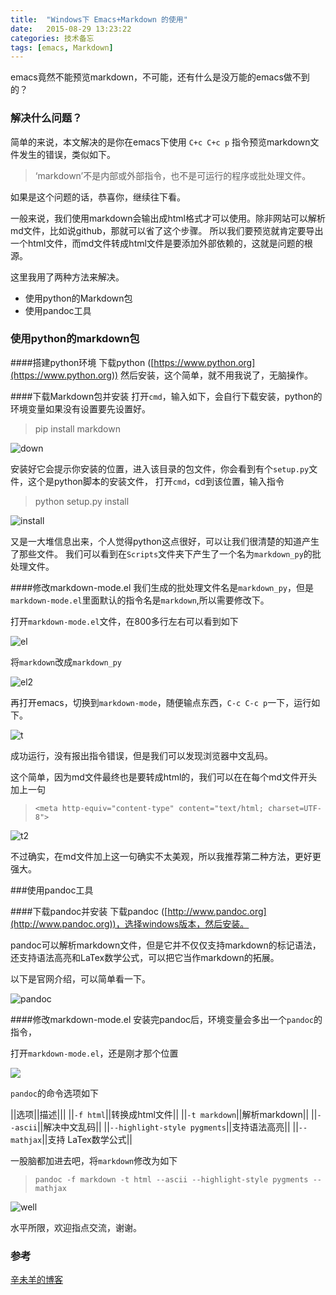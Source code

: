 ```yaml
---
title:  "Windows下 Emacs+Markdown 的使用"
date:   2015-08-29 13:23:22
categories: 技术备忘
tags: [emacs, Markdown]
---
```

emacs竟然不能预览markdown，不可能，还有什么是没万能的emacs做不到的？
<!--more-->
### 解决什么问题？
简单的来说，本文解决的是你在emacs下使用 `C+c C+c p` 指令预览markdown文件发生的错误，类似如下。

>‘markdown’不是内部或外部指令，也不是可运行的程序或批处理文件。

如果是这个问题的话，恭喜你，继续往下看。

一般来说，我们使用markdown会输出成html格式才可以使用。除非网站可以解析md文件，比如说github，那就可以省了这个步骤。
所以我们要预览就肯定要导出一个html文件，而md文件转成html文件是要添加外部依赖的，这就是问题的根源。

这里我用了两种方法来解决。

+ 使用python的Markdown包
+ 使用pandoc工具

### 使用python的markdown包

####搭建python环境
下载python ([https://www.python.org](https://www.python.org))
然后安装，这个简单，就不用我说了，无脑操作。

####下载Markdown包并安装
打开`cmd`，输入如下，会自行下载安装，python的环境变量如果没有设置要先设置好。

>pip install markdown

![down](/img/pics/2015-08-29/downMarkdown.png)

安装好它会提示你安装的位置，进入该目录的包文件，你会看到有个`setup.py`文件，这个是python脚本的安装文件，
打开`cmd`，cd到该位置，输入指令

>python setup.py install

![install](/img/pics/2015-08-29/installMarkdown.png)

又是一大堆信息出来，个人觉得python这点很好，可以让我们很清楚的知道产生了那些文件。
我们可以看到在`Scripts`文件夹下产生了一个名为`markdown_py`的批处理文件。

####修改markdown-mode.el
我们生成的批处理文件名是`markdown_py`，但是`markdown-mode.el`里面默认的指令名是`markdown`,所以需要修改下。

打开`markdown-mode.el`文件，在800多行左右可以看到如下

![el](/img/pics/2015-08-29/el.png)

将`markdown`改成`markdown_py`

![el2](/img/pics/2015-08-29/el2.png)

再打开emacs，切换到`markdown-mode`，随便输点东西，`C-c C-c p`一下，运行如下。

![t](/img/pics/2015-08-29/t.png)

成功运行，没有报出指令错误，但是我们可以发现浏览器中文乱码。

这个简单，因为md文件最终也是要转成html的，我们可以在在每个md文件开头加上一句

>`<meta http-equiv="content-type" content="text/html; charset=UTF-8">`

![t2](/img/pics/2015-08-29/t2.png)

不过确实，在md文件加上这一句确实不太美观，所以我推荐第二种方法，更好更强大。

###使用pandoc工具

####下载pandoc并安装
下载pandoc ([http://www.pandoc.org](http://www.pandoc.org))，选择windows版本，然后安装。

pandoc可以解析markdown文件，但是它并不仅仅支持markdown的标记语法，还支持语法高亮和LaTex数学公式，可以把它当作markdown的拓展。

以下是官网介绍，可以简单看一下。

![pandoc](/img/pics/2015-08-29/pandoc.png)

####修改markdown-mode.el
安装完pandoc后，环境变量会多出一个`pandoc`的指令，

打开`markdown-mode.el`，还是刚才那个位置

![](/img/pics/2015-08-29/el.png)

`pandoc`的命令选项如下

||选项||描述|||
||`-f html`||转换成html文件||
||`-t markdown`||解析markdown||
||`--ascii`||解决中文乱码||
||`--highlight-style pygments`||支持语法高亮||
||`--mathjax`||支持 LaTex数学公式||

一股脑都加进去吧，将`markdown`修改为如下

>`pandoc -f markdown -t html --ascii --highlight-style pygments --mathjax`

![well](/img/pics/2015-08-29/well.png)

水平所限，欢迎指点交流，谢谢。

### 参考
[辛未羊的博客](http://panqiincs.github.io/)
